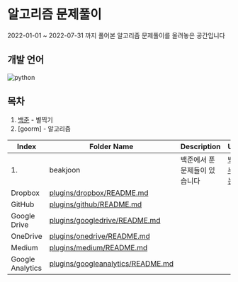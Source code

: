 # 알고리즘 문제풀이
2022-01-01 ~ 2022-07-31 까지 풀어본 알고리즘 문제풀이를 올려놓은 공간입니다

## 개발 언어
![python](https://user-images.githubusercontent.com/37185394/184143456-e768c106-4494-49dc-821c-67915b8e6d3e.png)

## 목차
1. [백준] - 별찍기
2. [goorm] - 알고리즘 

| Index | Folder Name | Description | URL |
| ----- | ------ | ------ | ------ |
| 1.    | beakjoon | 백준에서 푼 문제들이 있습니다 | [백준누누눈][백준]
| Dropbox | [plugins/dropbox/README.md][PlDb] |
| GitHub | [plugins/github/README.md][PlGh] |
| Google Drive | [plugins/googledrive/README.md][PlGd] |
| OneDrive | [plugins/onedrive/README.md][PlOd] |
| Medium | [plugins/medium/README.md][PlMe] |
| Google Analytics | [plugins/googleanalytics/README.md][PlGa] |

[백준]: <http://angularjs.org>
[PlDb]: <https://github.com/joemccann/dillinger/tree/master/plugins/dropbox/README.md>
[PlGh]: <https://github.com/joemccann/dillinger/tree/master/plugins/github/README.md>
[PlGd]: <https://github.com/joemccann/dillinger/tree/master/plugins/googledrive/README.md>
[PlOd]: <https://github.com/joemccann/dillinger/tree/master/plugins/onedrive/README.md>
[PlMe]: <https://github.com/joemccann/dillinger/tree/master/plugins/medium/README.md>
[PlGa]: <https://github.com/RahulHP/dillinger/blob/master/plugins/googleanalytics/README.md>
